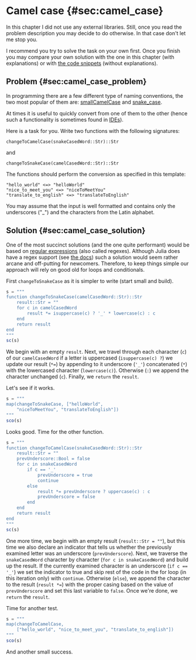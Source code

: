 # Camel case {#sec:camel_case}

In this chapter I did not use any external libraries. Still, once you read the
problem description you may decide to do otherwise. In that case don't let me
stop you.

I recommend you try to solve the task on your own first. Once you finish you may
compare your own solution with the one in this chapter (with explanations) or
with [the code
snippets](https://github.com/b-lukaszuk/BS_wJ_eng/tree/main/code_snippets/camel_case)
(without explanations).

## Problem {#sec:camel_case_problem}

In programming there are a few different type of naming conventions, the two
most popular of them are:
[smallCamelCase](https://en.wikipedia.org/wiki/Camel_case) and
[snake_case](https://en.wikipedia.org/wiki/Snake_case).

At times it is useful to quickly convert from one of them to the other (hence
such a functionality is sometimes found in
[IDEs](https://en.wikipedia.org/wiki/Integrated_development_environment)).

Here is a task for you. Write two functions with the following signatures:

```
changeToCamelCase(snakeCasedWord::Str)::Str
```

and

```
changeToSnakeCase(camelCasedWord::Str)::Str
```

The functions should perform the conversion as specified in this template:

```
"hello_world" <=> "helloWorld"
"nice_to_meet_you" <=> "niceToMeetYou"
"translate_to_english" <=> "translateToEnglish"
```

You may assume that the input is well formatted and contains only the
underscores ("_") and the characters from the Latin alphabet.

## Solution {#sec:camel_case_solution}

One of the most succinct solutions (and the one quite performant) would be based
on [regular expressions](https://en.wikipedia.org/wiki/Regular_expression) (also
called regexes). Although Julia does have a regex support (see [the
docs](https://docs.julialang.org/en/v1/base/strings/#Base.Regex)) such a
solution would seem rather arcane and off-putting for newcomers. Therefore, to
keep things simple our approach will rely on good old for loops and
conditionals.

First `changeToSnakeCase` as it is simpler to write (start small and build).

```jl
s = """
function changeToSnakeCase(camelCasedWord::Str)::Str
    result::Str = ""
    for c in camelCasedWord
        result *= isuppercase(c) ? '_' * lowercase(c) : c
    end
    return result
end
"""
sc(s)
```

We begin with an empty `result`. Next, we travel through each character (`c`) of
our `camelCasedWord` if a letter is uppercased (`isuppercase(c) ?`) we update
our result (`*=`) by appending to it underscore (`'_'`) concatenated (`*`) with
the lowercased character (`lowercase(c)`). Otherwise (`:`) we append the
character unchanged (`c`). Finally, we `return` the `result`.

Let's see if it works.

```jl
s = """
map(changeToSnakeCase, ["helloWorld",
	"niceToMeetYou", "translateToEnglish"])
"""
sco(s)
```

Looks good. Time for the other function.

```jl
s = """
function changeToCamelCase(snakeCasedWord::Str)::Str
    result::Str = ""
    prevUnderscore::Bool = false
    for c in snakeCasedWord
        if c == '_'
            prevUnderscore = true
            continue
        else
            result *= prevUnderscore ? uppercase(c) : c
            prevUnderscore = false
        end
    end
    return result
end
"""
sc(s)
```

One more time, we begin with an empty result (`result::Str = ""`), but this time
we also declare an indicator that tells us whether the previously examined
letter was an underscore (`prevUnderscore`). Next, we traverse the
`snakeCasedWord` character by character (`for c in snakeCasedWord`) and build up
the result. If the currently examined character is an underscore (`if c ==
'_'`) we set the indicator to true and skip rest of the code in the for loop (in
this iteration only) with `continue`. Otherwise (`else`), we append the
character to the result (`result *=`) with the proper casing based on the value
of `prevUnderscore` and set this last variable to `false`. Once we're done, we
`return` the `result`.

Time for another test.

```jl
s = """
map(changeToCamelCase,
    ["hello_world", "nice_to_meet_you", "translate_to_english"])
"""
sco(s)
```

And another small success.
